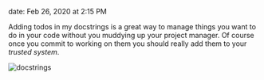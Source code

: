 date: Feb 26, 2020 at 2:15 PM

Adding todos in my docstrings is a great way to manage things you want to do in your code without you muddying up your project manager. Of course once you commit to working on them you should really add them to your _trusted system_.

![docstrings](https://kjaymiller.s3-us-west-2.amazonaws.com/images/CleanShot-2020-02-26-at-14.13.25-2x.png)